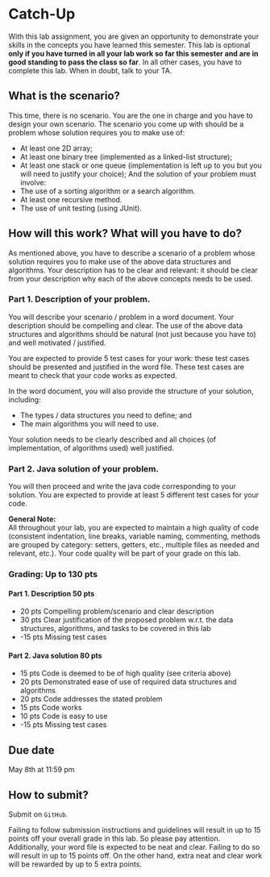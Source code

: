 # Catch-Up

With this lab assignment, you are given an opportunity to demonstrate your skills in the concepts you have learned this semester. This lab is optional **only if you have turned in all your lab work so far this semester and are in good standing to pass the class so far**. In all other cases, you have to complete this lab. When in doubt, talk to your TA.


## What is the scenario?

This time, there is no scenario. You are the one in charge and you have to design your own scenario. The scenario you come up with should be a problem whose solution requires you to make use of: 
* At least one 2D array;
* At least one binary tree (implemented as a linked-list structure);
* At least one stack or one queue (implementation is left up to you but you will need to justify your choice); 
And the solution of your problem must involve:
* The use of a sorting algorithm or a search algorithm.
* At least one recursive method.
* The use of unit testing (using JUnit).


## How will this work? What will you have to do?

As mentioned above, you have to describe a scenario of a problem whose solution requires you to make use of the above data structures and algorithms. Your description has to be clear and relevant: it should be clear from your description why each of the above concepts needs to be used.

### Part 1. Description of your problem. 
You will describe your scenario / problem in a word document. Your description should be compelling and clear. The use of the above data structures and algorithms should be natural (not just because you have to) and well motivated / justified. 

You are expected to provide 5 test cases for your work: these test cases should be presented and justified in the word file. These test cases are meant to check that your code works as expected. 

In the word document, you will also provide the structure of your solution, including:
* The types / data structures you need to define; and
* The main algorithms you will need to use.

Your solution needs to be clearly described and all choices (of implementation, of algorithms used) well justified.

### Part 2. Java solution of your problem. 
You will then proceed and write the java code corresponding to your solution. You are expected to provide at least 5 different test cases for your code.

**General Note:** <br />
All throughout your lab, you are expected to maintain a high quality of code (consistent indentation, line breaks, variable naming, commenting, methods are grouped by category: setters, getters, etc., multiple files as needed and relevant, etc.). Your code quality will be part of your grade on this lab.

### Grading: Up to 130 pts

#### Part 1. Description 50 pts
* 20 pts	Compelling problem/scenario and clear description
* 30 pts	Clear justification of the proposed problem w.r.t. the data structures, algorithms, and tasks to be covered in this lab
* -15 pts	Missing test cases

#### Part 2. Java solution 80 pts 
* 15 pts	Code is deemed to be of high quality (see criteria above) 
* 20 pts	Demonstrated ease of use of required data structures and algorithms 
* 20 pts	Code addresses the stated problem 
* 15 pts	Code works 
* 10 pts	Code is easy to use 
* -15 pts	Missing test cases

## Due date
May 8th at 11:59 pm

## How to submit?
Submit on `GitHub`.

Failing to follow submission instructions and guidelines will result in up to 15 points off your overall grade in this lab. So please pay attention. 
Additionally, your word file is expected to be neat and clear. Failing to do so will result in up to 15 points off. On the other hand, extra neat and clear work will be rewarded by up to 5 extra points.


